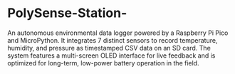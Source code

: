 # PolySense-Station-
An autonomous environmental data logger powered by a Raspberry Pi Pico and MicroPython. It integrates 7 distinct sensors to record temperature, humidity, and pressure as timestamped CSV data on an SD card. The system features a multi-screen OLED interface for live feedback and is optimized for long-term, low-power battery operation in the field.
